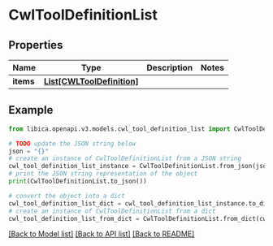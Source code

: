 # CwlToolDefinitionList


## Properties

Name | Type | Description | Notes
------------ | ------------- | ------------- | -------------
**items** | [**List[CWLToolDefinition]**](CWLToolDefinition.md) |  | 

## Example

```python
from libica.openapi.v3.models.cwl_tool_definition_list import CwlToolDefinitionList

# TODO update the JSON string below
json = "{}"
# create an instance of CwlToolDefinitionList from a JSON string
cwl_tool_definition_list_instance = CwlToolDefinitionList.from_json(json)
# print the JSON string representation of the object
print(CwlToolDefinitionList.to_json())

# convert the object into a dict
cwl_tool_definition_list_dict = cwl_tool_definition_list_instance.to_dict()
# create an instance of CwlToolDefinitionList from a dict
cwl_tool_definition_list_from_dict = CwlToolDefinitionList.from_dict(cwl_tool_definition_list_dict)
```
[[Back to Model list]](../README.md#documentation-for-models) [[Back to API list]](../README.md#documentation-for-api-endpoints) [[Back to README]](../README.md)


